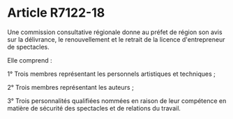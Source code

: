 # Article R7122-18

Une commission consultative régionale donne au préfet de région son avis sur la délivrance, le renouvellement et le retrait de la licence d'entrepreneur de spectacles. 
  
  
Elle comprend : 
  
  
1° Trois membres représentant les personnels artistiques et techniques ;

2° Trois membres représentant les auteurs ;

3° Trois personnalités qualifiées nommées en raison de leur compétence en matière de sécurité des spectacles et de relations du travail.